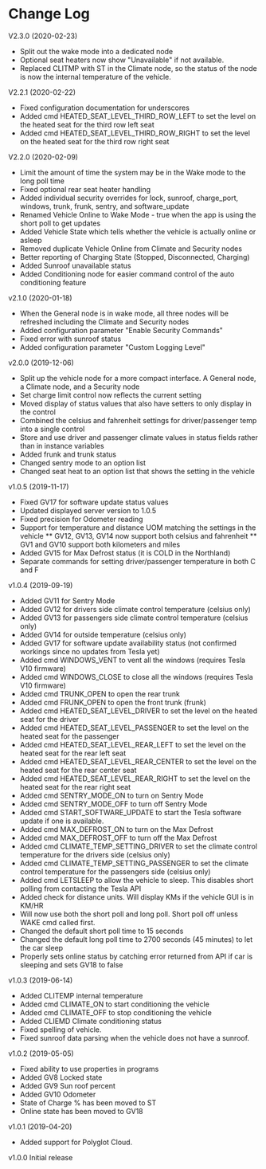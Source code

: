 # Change Log

V2.3.0 (2020-02-23)
* Split out the wake mode into a dedicated node
* Optional seat heaters now show "Unavailable" if not available.
* Replaced CLITMP with ST in the Climate node, so the status of the node is now the internal temperature of the vehicle.

V2.2.1 (2020-02-22)
* Fixed configuration documentation for underscores
* Added cmd HEATED\_SEAT\_LEVEL\_THIRD\_ROW\_LEFT to set the level on the heated seat for the third row left seat
* Added cmd HEATED\_SEAT\_LEVEL\_THIRD\_ROW\_RIGHT to set the level on the heated seat for the third row right seat

V2.2.0 (2020-02-09)
* Limit the amount of time the system may be in the Wake mode to the long poll time
* Fixed optional rear seat heater handling
* Added individual security overrides for lock, sunroof, charge\_port, windows, trunk, frunk, sentry, and software\_update
* Renamed Vehicle Online to Wake Mode - true when the app is using the short poll to get updates
* Added Vehicle State which tells whether the vehicle is actually online or asleep
* Removed duplicate Vehicle Online from Climate and Security nodes
* Better reporting of Charging State (Stopped, Disconnected, Charging)
* Added Sunroof unavailable status
* Added Conditioning node for easier command control of the auto conditioning feature

v2.1.0 (2020-01-18)
* When the General node is in wake mode, all three nodes will be refreshed including the Climate and Security nodes
* Added configuration parameter "Enable Security Commands"
* Fixed error with sunroof status
* Added configuration parameter "Custom Logging Level"

v2.0.0 (2019-12-06)
* Split up the vehicle node for a more compact interface.  A General node, a Climate node, and a Security node
* Set charge limit control now reflects the current setting
* Moved display of status values that also have setters to only display in the control
* Combined the celsius and fahrenheit settings for driver/passenger temp into a single control
* Store and use driver and passenger climate values in status fields rather than in instance variables
* Added frunk and trunk status
* Changed sentry mode to an option list
* Changed seat heat to an option list that shows the setting in the vehicle

v1.0.5 (2019-11-17)
* Fixed GV17 for software update status values
* Updated displayed server version to 1.0.5
* Fixed precision for Odometer reading
* Support for temperature and distance UOM matching the settings in the vehicle
** GV12, GV13, GV14 now support both celsius and fahrenheit
** GV1 and GV10 support both kilometers and miles
* Added GV15 for Max Defrost status (it is COLD in the Northland)
* Separate commands for setting driver/passenger temperature in both C and F

v1.0.4 (2019-09-19)

* Added GV11 for Sentry Mode
* Added GV12 for drivers side climate control temperature (celsius only)
* Added GV13 for passengers side climate control temperature (celsius only)
* Added GV14 for outside temperature (celsius only)
* Added GV17 for software update availability status (not confirmed workings since no updates from Tesla yet)
* Added cmd WINDOWS\_VENT to vent all the windows (requires Tesla V10 firmware)
* Added cmd WINDOWS\_CLOSE to close all the windows (requires Tesla V10 firmware)
* Added cmd TRUNK\_OPEN to open the rear trunk
* Added cmd FRUNK\_OPEN to open the front trunk (frunk)
* Added cmd HEATED\_SEAT\_LEVEL\_DRIVER to set the level on the heated seat for the driver
* Added cmd HEATED\_SEAT\_LEVEL\_PASSENGER to set the level on the heated seat for the passenger
* Added cmd HEATED\_SEAT\_LEVEL\_REAR\_LEFT to set the level on the heated seat for the rear left seat
* Added cmd HEATED\_SEAT\_LEVEL\_REAR\_CENTER to set the level on the heated seat for the rear center seat
* Added cmd HEATED\_SEAT\_LEVEL\_REAR\_RIGHT to set the level on the heated seat for the rear right seat
* Added cmd SENTRY\_MODE\_ON to turn on Sentry Mode
* Added cmd SENTRY\_MODE\_OFF to turn off Sentry Mode
* Added cmd START\_SOFTWARE\_UPDATE to start the Tesla software update if one is available.
* Added cmd MAX\_DEFROST\_ON to turn on the Max Defrost
* Added cmd MAX\_DEFROST\_OFF to turn off the Max Defrost
* Added cmd CLIMATE\_TEMP\_SETTING\_DRIVER to set the climate control temperature for the drivers side (celsius only)
* Added cmd CLIMATE\_TEMP\_SETTING\_PASSENGER to set the climate control temperature for the passengers side (celsius only)
* Added cmd LETSLEEP to allow the vehicle to sleep. This disables short polling from contacting the Tesla API
* Added check for distance units. Will display KMs if the vehicle GUI is in KM/HR
* Will now use both the short poll and long poll. Short poll off unless WAKE cmd called first.
* Changed the default short poll time to 15 seconds
* Changed the default long poll time to 2700 seconds (45 minutes) to let the car sleep
* Properly sets online status by catching error returned from API if car is sleeping and sets GV18 to false

v1.0.3 (2019-06-14)
* Added CLITEMP internal temperature
* Added cmd CLIMATE\_ON to start conditioning the vehicle
* Added cmd CLIMATE\_OFF to stop conditioning the vehicle
* Added CLIEMD Climate conditioning status
* Fixed spelling of vehicle.
* Fixed sunroof data parsing when the vehicle does not have a sunroof. 

v1.0.2 (2019-05-05)
* Fixed ability to use properties in programs
* Added GV8 Locked state
* Added GV9 Sun roof percent
* Added GV10 Odometer
* State of Charge % has been moved to ST 
* Online state has been moved to GV18

v1.0.1 (2019-04-20)
* Added support for Polyglot Cloud.

v1.0.0 Initial release


